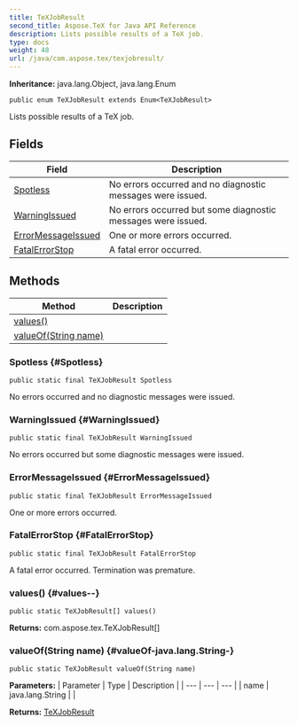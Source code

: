 ```yaml
---
title: TeXJobResult
second_title: Aspose.TeX for Java API Reference
description: Lists possible results of a TeX job.
type: docs
weight: 48
url: /java/com.aspose.tex/texjobresult/
---
```

**Inheritance:**
java.lang.Object, java.lang.Enum
```
public enum TeXJobResult extends Enum<TeXJobResult>
```

Lists possible results of a TeX job.
## Fields

| Field | Description |
| --- | --- |
| [Spotless](#Spotless) | No errors occurred and no diagnostic messages were issued. |
| [WarningIssued](#WarningIssued) | No errors occurred but some diagnostic messages were issued. |
| [ErrorMessageIssued](#ErrorMessageIssued) | One or more errors occurred. |
| [FatalErrorStop](#FatalErrorStop) | A fatal error occurred. |
## Methods

| Method | Description |
| --- | --- |
| [values()](#values--) |  |
| [valueOf(String name)](#valueOf-java.lang.String-) |  |
### Spotless {#Spotless}
```
public static final TeXJobResult Spotless
```


No errors occurred and no diagnostic messages were issued.

### WarningIssued {#WarningIssued}
```
public static final TeXJobResult WarningIssued
```


No errors occurred but some diagnostic messages were issued.

### ErrorMessageIssued {#ErrorMessageIssued}
```
public static final TeXJobResult ErrorMessageIssued
```


One or more errors occurred.

### FatalErrorStop {#FatalErrorStop}
```
public static final TeXJobResult FatalErrorStop
```


A fatal error occurred. Termination was premature.

### values() {#values--}
```
public static TeXJobResult[] values()
```




**Returns:**
com.aspose.tex.TeXJobResult[]
### valueOf(String name) {#valueOf-java.lang.String-}
```
public static TeXJobResult valueOf(String name)
```




**Parameters:**
| Parameter | Type | Description |
| --- | --- | --- |
| name | java.lang.String |  |

**Returns:**
[TeXJobResult](../../com.aspose.tex/texjobresult)
